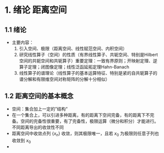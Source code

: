 # 1. 绪论 距离空间

## 1.1 绪论

- 主要内容：
  1. 引入空间、极限（距离空间、线性赋范空间、内积空间）
  2. 研究线性算子（空间）的性质（有界线性算子、共轭空间、特别是Hilbert空间的共轭空间和共轭算子）重要定理：一致有界原则；开映射定理、逆算子定理；闭图像定理；线性泛函延拓定理Hahn-Banach
  3. 线性算子的谱理论（线性算子的基本运算特征、特别是紧的自共轭算子的谱分解和有限维空间对称矩阵的分解十分相似）

## 1.2 距离空间的基本概念

- 空间：集合加上一定的”结构“
- 在一个集合上，可以引进多种距离，有的距离下空间完备，有的距离下不完备。空间的完备性很重要，有了完备性，极限运算（微分和积分）才能进行。不同距离导出的收敛性不同
- 距离空间中收敛点列 $\{x_n\}$ 收敛，则其极限唯一，且若 $x_0$ 为极限则任意子列也收敛到 $x_0$
- 